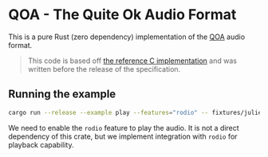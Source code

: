 # QOA - The Quite Ok Audio Format

This is a pure Rust (zero dependency) implementation of the [QOA](https://qoaformat.org) audio format.

> This code is based off [the reference C implementation](https://github.com/phoboslab/qoa) and was written before the release of the specification.

## Running the example

```bash
cargo run --release --example play --features="rodio" -- fixtures/julien_baker_sprained_ankle.qoa
```
We need to enable the `rodio` feature to play the audio. It is not a direct dependency of this crate, but we implement
integration with `rodio` for playback capability.
